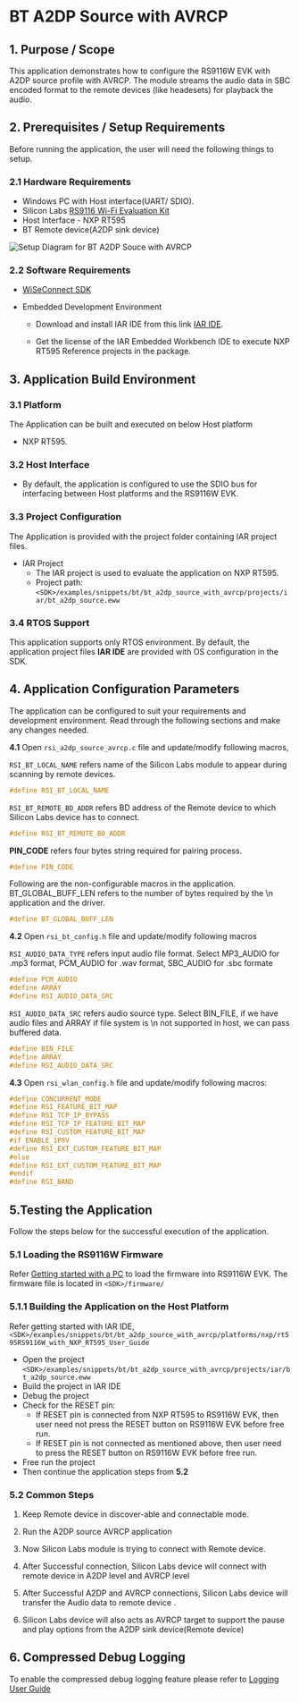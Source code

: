 # BT A2DP Source with AVRCP

## 1. Purpose / Scope

This application demonstrates how to configure the RS9116W EVK with A2DP source profile with AVRCP. The module streams the audio data in SBC encoded format to the remote devices (like headesets) for playback the audio.

## 2. Prerequisites / Setup Requirements

Before running the application, the user will need the following things to setup.

### 2.1 Hardware Requirements

- Windows PC with Host interface(UART/ SDIO).
- Silicon Labs [RS9116 Wi-Fi Evaluation Kit](https://www.silabs.com/development-tools/wireless/wi-fi/rs9116x-sb-evk-development-kit)
- Host Interface - NXP RT595
- BT Remote device(A2DP sink device)

![ Setup Diagram for BT A2DP Souce with AVRCP ](resources/readme/image19.png)

### 2.2 Software Requirements

- [WiSeConnect SDK](https://github.com/SiliconLabs/wiseconnect-wifi-bt-sdk/)
    
- Embedded Development Environment

   - Download and install IAR IDE from this link [IAR IDE](https://www.iar.com/products/architectures/arm/iar-embedded-workbench-for-arm/).
  
   - Get the license  of the  IAR Embedded Workbench IDE  to execute NXP RT595 Reference projects in the package.
     
## 3. Application Build Environment

### 3.1 Platform

The Application can be built and executed on below Host platform
* NXP RT595.

### 3.2 Host Interface

* By default, the application is configured to use the SDIO bus for interfacing between Host platforms and the RS9116W EVK.

### 3.3 Project Configuration

The Application is provided with the project folder containing IAR project files.

* IAR Project
  - The IAR project is used to evaluate the application on NXP RT595.
  - Project path: `<SDK>/examples/snippets/bt/bt_a2dp_source_with_avrcp/projects/iar/bt_a2dp_source.eww`
  
### 3.4 RTOS Support

This application supports only RTOS environment. By default, the application project files **IAR IDE** are provided with OS configuration in the SDK. 


## 4. Application Configuration Parameters

The application can be configured to suit your requirements and development environment. Read through the following sections and make any changes needed.

**4.1** Open `rsi_a2dp_source_avrcp.c` file and update/modify following macros,

   `RSI_BT_LOCAL_NAME` refers name of the Silicon Labs module to appear during scanning by remote devices.
   
```c
#define RSI_BT_LOCAL_NAME                                              "A2DP_AVRCP_SOURCE" 
```
   
   `RSI_BT_REMOTE_BD_ADDR` refers BD address of the Remote device to which Silicon Labs device has to connect.
   
```c
#define RSI_BT_REMOTE_BD_ADDR                                          "D0:8A:55:51:26:EB"
```
   
   **PIN\_CODE** refers four bytes string required for pairing process.
   
```c
#define PIN_CODE                                                       "0000"
```
   
   Following are the non-configurable macros in the application. BT_GLOBAL_BUFF_LEN refers to the number of bytes required by the \n 
   application and the driver.
   
```c
#define BT_GLOBAL_BUFF_LEN                                             15000
```
   
**4.2** Open `rsi_bt_config.h` file and update/modify following macros
   
   `RSI_AUDIO_DATA_TYPE` refers input audio file format. Select MP3_AUDIO for .mp3 format, PCM_AUDIO for .wav format, SBC_AUDIO for .sbc formate
   
```c
#define PCM_AUDIO                                                      1
#define ARRAY                                                          2
#define RSI_AUDIO_DATA_SRC                                             BIN_FILE
```
    
   `RSI_AUDIO_DATA_SRC` refers audio source type. Select BIN_FILE, if we have audio files and ARRAY if file system is \n 
   not supported in host, we can pass buffered data.
   
```c
#define BIN_FILE                                                       1
#define ARRAY                                                          2
#define RSI_AUDIO_DATA_SRC                                             BIN_FILE
```  
  
**4.3** Open `rsi_wlan_config.h` file and update/modify following macros:

```c
#define CONCURRENT_MODE                                                RSI_DISABLE
#define RSI_FEATURE_BIT_MAP                                            FEAT_SECURITY_OPEN
#define RSI_TCP_IP_BYPASS                                              RSI_ENABLE
#define RSI_TCP_IP_FEATURE_BIT_MAP                                     (TCP_IP_FEAT_DHCPV4_CLIENT)
#define RSI_CUSTOM_FEATURE_BIT_MAP                                     FEAT_CUSTOM_FEAT_EXTENTION_VALID
#if ENABLE_1P8V
#define RSI_EXT_CUSTOM_FEATURE_BIT_MAP                                 (EXT_FEAT_XTAL_CLK_ENABLE|RAM_LEVEL_NWP_ALL_MCU_ZERO|EX
#else
#define RSI_EXT_CUSTOM_FEATURE_BIT_MAP                                 (EXT_FEAT_XTAL_CLK_ENABLE|RAM_LEVEL_NWP_ALL_MCU_ZERO
#endif
#define RSI_BAND                                                       RSI_BAND_2P4GHZ
```

## 5.Testing the Application

Follow the steps below for the successful execution of the application.

### 5.1 Loading the RS9116W Firmware

Refer [Getting started with a PC](http://draft-docs.suds.silabs.net/rs9116-wiseconnect/2.4/wifibt-wc-getting-started-with-pc/) to load the firmware into RS9116W EVK. The firmware file is located in `<SDK>/firmware/`

### 5.1.1 Building the Application on the Host Platform

Refer getting started with IAR IDE, `<SDK>/examples/snippets/bt/bt_a2dp_source_with_avrcp/platforms/nxp/rt595RS9116W_with_NXP_RT595_User_Guide` 
- Open the project `<SDK>/examples/snippets/bt/bt_a2dp_source_with_avrcp/projects/iar/bt_a2dp_source.eww`
- Build the project in IAR IDE
- Debug the project
- Check for the RESET pin:
  - If RESET pin is connected from NXP RT595 to RS9116W EVK, then user need not press the RESET button on RS9116W EVK before free run.
  - If RESET pin is not connected as mentioned above, then user need to press the RESET button on RS9116W EVK before free run.
- Free run the project
- Then continue the application steps from **5.2**

### 5.2 Common Steps

   1. Keep Remote device in discover-able and connectable mode.
   
   2. Run the A2DP source AVRCP application
   
   3. Now Silicon Labs module is trying to connect with Remote device.
   
   4. After Successful connection, Silicon Labs device will connect with remote device in A2DP level and AVRCP level
   
   5. After Successful A2DP and AVRCP connections, Silicon Labs device will transfer the Audio data to remote device .
   
   6. Silicon Labs device will also acts as AVRCP target to support the pause and play options from the A2DP sink device(Remote device)

## 6. Compressed Debug Logging

To enable the compressed debug logging feature please refer to [Logging User Guide](https://docs.silabs.com/rs9116-wiseconnect/latest/wifibt-wc-sapi-reference/logging-user-guide)